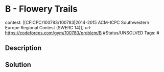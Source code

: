 # B - Flowery Trails

contest: [[CFICPC/100783/100783|2014-2015 ACM-ICPC Southwestern Europe Regional Contest (SWERC 14)]]
url: https://codeforces.com/gym/100783/problem/B
#Status/UNSOLVED
Tags: #

## Description

## Solution

